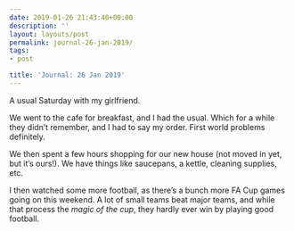 ```yaml
---
date: 2019-01-26 21:43:40+00:00
description: ''
layout: layouts/post
permalink: journal-26-jan-2019/
tags:
- post

title: 'Journal: 26 Jan 2019'
---
```


<p>A usual Saturday with my girlfriend.</p>
<p>We went to the cafe for breakfast, and I had the usual. Which for a while they didn&#8217;t remember, and I had to say my order.  First world problems definitely.</p>
<p>We then spent a few hours shopping for our new house (not moved in yet, but it&#8217;s ours!). We have things like saucepans, a kettle, cleaning supplies, etc.</p>
<p>I then watched some more football, as there&#8217;s a bunch more FA Cup games going on this weekend. A lot of small teams beat major teams, and while that process the <em>magic of the cup</em>, they hardly ever win by playing good football.</p>
